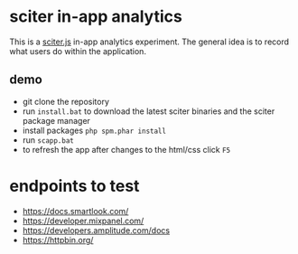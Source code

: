 # sciter in-app analytics

This is a [sciter.js](https://sciter.com/) in-app analytics experiment.
The general idea is to record what users do within the application.

## demo

- git clone the repository
- run `install.bat` to download the latest sciter binaries and the sciter package manager
- install packages `php spm.phar install`
- run `scapp.bat`
- to refresh the app after changes to the html/css click `F5`

# endpoints to test

- https://docs.smartlook.com/
- https://developer.mixpanel.com/
- https://developers.amplitude.com/docs
- https://httpbin.org/
